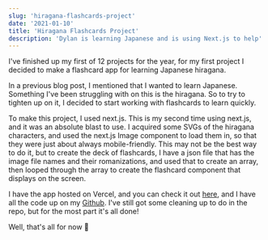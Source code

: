 ```yaml
---
slug: 'hiragana-flashcards-project'
date: '2021-01-10'
title: 'Hiragana Flashcards Project'
description: 'Dylan is learning Japanese and is using Next.js to help'
---
```


I've finished up my first of 12 projects for the year, for my first project I
decided to make a flashcard app for learning Japanese hiragana.

In a previous blog post, I mentioned that I wanted to learn Japanese. Something
I've been struggling with on this is the hiragana. So to try to tighten up on
it, I decided to start working with flashcards to learn quickly.

To make this project, I used next.js. This is my second time using next.js, and
it was an absolute blast to use. I acquired some SVGs of the hiragana
characters, and used the next.js Image component to load them in, so that they
were just about always mobile-friendly. This may not be the best way to do it,
but to create the deck of flashcards, I have a json file that has the image file
names and their romanizations, and used that to create an array, then looped
through the array to create the flashcard component that displays on the screen.

I have the app hosted on Vercel, and you can check it out
[here](https://hiragana-flashcards.vercel.app/), and I have all the code up on
my [Github](https://github.com/its-dgreen/hiragana-flashcards). I've still got
some cleaning up to do in the repo, but for the most part it's all done!

Well, that's all for now 👋
